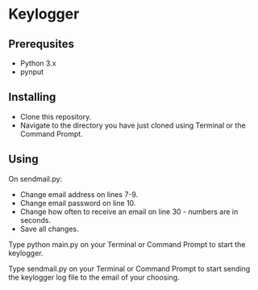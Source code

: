 # Keylogger

## Prerequsites 
- Python 3.x
- pynput

## Installing
- Clone this repository.
- Navigate to the directory you have just cloned using Terminal or the Command Prompt.

## Using
On sendmail.py:
- Change email address on lines 7-9.
- Change email password on line 10.
- Change how often to receive an email on line 30 - numbers are in seconds. 
- Save all changes.

Type python main.py on your Terminal or Command Prompt to start the keylogger.

Type sendmail.py on your Terminal or Command Prompt to start sending the keylogger log file to the email of your choosing.
